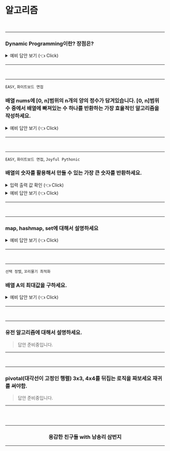# 알고리즘

<br />

-----------------------

### Dynamic Programming이란? 장점은?

<details>
   <summary> 예비 답안 보기 (👈 Click)</summary>
<br />

피보나치를 통한 재귀와 DP 비교 설명

```python 
N = int(input())
D = [0, 1]

for i in range(2, N + 1):
    D.append(D[i-2] + D[i-1])

print(D[N])
```

</details>

-----------------------

<br />

-----------------------

`EASY`, `화이트보드 면접`
### 배열 nums에 [0, n]범위의 n개의 양의 정수가 담겨있습니다. [0, n]범위 수 중에서 배열에 빠져있는 수 하나를 반환하는 가장 효율적인 알고리즘을 작성하세요.

<details>
   <summary> 예비 답안 보기 (👈 Click)</summary>
<br />

<!-- #### 문제 풀어보기: [LeetCode 268: Missing Number](https://leetcode.com/problems/missing-number/) -->

<br />

#### 풀이1. HashSet

- 알고리즘 소개
    - HashSet에 주어진 배열의 값을 넣습니다.
    - 다시 주어진 배열을 탐색하며 HashSet에 값이 있는지 찾습니다.
    - Set은 O(1)으로 찾기에 `.contatins`의 시간복잡도는 O(1)입니다.
- 알고리즘 분석 
    - 시간복잡도: O(n)
    - 공간복잡도: O(n)

```java
class Solution {
    public int missingNumber(int[] nums) {
        Set<Integer> numSet = new HashSet<Integer>();
        for (int num : nums) {
            numSet.add(num);
        }

        int expectedNumCount = nums.length + 1;
        for (int number = 0; number < expectedNumCount; number++) {
            if (!numSet.contains(number)) {
                return number;
            }
        }
        return -1;
    }
}
```

<br />

#### 풀이2. 비트 연산

- 알고리즘 소개
    - 같은 숫자를 O(1)에 지워버리는 강력한 비트 연산이 있습니다. 
    - XOR연산은 같은 수이면 0으로 바꿉니다.
    - 배열을 순회하면서 idx와 배열의 값과 XOR연산을 수행합니다.
    - 같은 수는 0으로 되므로 최종적으로 배열의 값에 누락된 수를 얻을 수 있습니다.

```
Index   0   1   2   3
Value   0   1   3   4
missing = 4^(0^0)^(1^1)^(2^3)^(3^4)  
        = (4^4)^(0^0)^(1^1)^(3^3)^2   # 교환밥칙으로 같은 수끼리 묶어준다.
        = 0^0^0^0^2                   # 같은 수 끼리 묶으면 배열에 빠진 숫자가 나오게된다.
        = 2
```

- 알고리즘 분석 
    - 시간복잡도: O(n)
    - 공간복잡도: O(1)

```java
class Solution {
    public int missingNumber(int[] nums) {
        int missing = nums.length;
        for (int i = 0; i < nums.length; i++) {
            missing ^= i ^ nums[i];
        }
        return missing;
    }
}
```

<br />

#### 풀이3. 가우스 공식

- 연속된 양의정수의 합을 구하는 공식은 다음과 같습니다. `∑​ni=​n(n+1)/2`
- `연속된 수 - 현재 배열의 수`를 빼면 배열에 누락된 한 개의 수를 구할 수 있습니다.
- 시간복잡도: O(n)
- 공간복잡도: O(1)

```java
class Solution {
    public int missingNumber(int[] nums) {
        int expectedSum = nums.length * (nums.length + 1) / 2;
        int actualSum = 0;
        for (int num : nums) {
            actualSum += num;
        }
        return expectedSum - actualSum;
    }
}
```

<br />
</details>

-----------------------

<br />

-----------------------

`EASY`, `화이트보드 면접`, `Joyful Pythonic` 
### 배열의 숫자를 활용해서 만들 수 있는 가장 큰 숫자를 반환하세요.

<details>
   <summary> 입력 출력 값 확인 (👈 Click)</summary>
<br />

`1 <= nums.length <= 100, 0 <= nums[i] <= 109`

```
입력: nums = [10,2]
출력: "210"

입력: nums = [3,30,34,5,9]
출력: "9534330"
```

<br />
</details>
<details>
   <summary> 예비 답안 보기 (👈 Click)</summary>
<br />
<br />

<!-- <a href="https://leetcode.com/problems/largest-number/">LeetCode</a> -->

본 문제는 전형적인 정렬문제를 살짝 비틀어서 새로운 정렬 기준을 주었습니다. 여기서 힘을 주어야할 것은 __'새로운 정렬 기준'__ 입니다. 그렇기에 내장함수의 오름차순, 내림차순 정렬이 아닌 Custom Sort 즉 새로운 정렬 기준을 구현해야합니다. 

문제를 푸는 방법은 값을 비교하고 조건에 맞추어 swap을 하는 방식이 있겠지만 __정렬__ 문제답게 python의 sort 함수를 이용하여 풀어보겠습니다.

<br />

#### 풀이: Custom Sort(Customized comparator)

- 알고리즘 분석 
    - 시간복잡도: `O(nlgn)` - 정렬하는데 소요되는 시간복잡도.
    - 공간복잡도: `O(n)`

```python
class Solution(object):
    def largestNumber(self, nums):
        def numOrder(x, y):
            left = int(x + y)
            right = int(y + x)
            return left - right

        if len(nums) == 0: return ""

        numsStr = [str(n) for n in nums]
        numsStr.sort(reverse=True, cmp=numOrder)

        if numsStr[0] == '0': return "0"
        else: return "".join(numsStr)
```

긴장한 상태 + 면접이라는 압박의 자리에서 쉽게 나올 수 있으며 파이썬으로 구현할 수 있는 가장 낙후된 방법으로 구현해보았습니다. 만약 여러분들이 면접관 앞에서 이렇게 구현을 했다면 면접관은 `읭?`하고 여러분의 이력서를 다시 살펴볼 것입니다. 

본 코드가 세련되지 못한 이유는 다음과 같습니다. 
- sort에 사용된 `cmp` 매개변수는 python3.0 이후로 지원하지 않습니다. 참고 [Python Doc](https://docs.python.org/ko/3/howto/sorting.html) 
- 함수안에서 int, 함수 밖에서 str형으로 데이터 형이 혼란스럽습니다.
- if가 불필요하게 남발되고 있습니다. 

이 풀이를 pythonic한 풀이로 바꾸어보겠습니다.

<br />

```python
class Solution:
    def largestNumber(self, nums):
        class Predicate(str):
            def __lt__(self, other):
                return self + other < other + self

        res = ''.join(sorted(map(str, nums), key=Predicate, reverse=True))
        return '0' if res[0] == '0' else res
```

<br />
<br />

key를 이용하는 것은 백준 문제를 좀 풀어봤다면 낯설지 않을 것입니다. 

```python
>>> tuple_list = [('Covenant', 9),
    	          ('Covenant', 1)]
                  
>>> tuple_list.sort(key=lambda x : (x[0], x[1])) 
>>> print(tuple_list)
[('Covenant', 1), ('Covenant', 9)]
```

정렬 조건으로 여러 요소를 갖는 경우 튜플로 사용해서 새로운 정렬 조건을 줄때 사용했습니다. 우리는 여기에 Predicate class의 `__lt__`(less than)라는 매직 메소드를 줄 것입니다. 

a = ["10", "5"] 일때 `Predicate`의 `__lt__`의 정의된 값으로 계산하면 다음과 같이 정렬 될 것입니다.
```
a[0] + a[1] = "105"
a[1] + a[0] = "510"
```
105보다 큰 510이 답으로 반환 될 것입니다.

<br />
<br />

</details>

-----------------------

<br />

-----------------------

### map, hashmap, set에 대해서 설명하세요

<details>
   <summary> 예비 답안 보기 (👈 Click)</summary>
<br />

- [Link](https://gompangs.tistory.com/entry/HashMap-%EC%97%90-%EB%8C%80%ED%95%98%EC%97%AC?category=537219)

</details>

-----------------------

<br />

-----------------------

`선택 정렬`, `꼬리물기 최적화`

### 배열 A의 최대값을 구하세요.

<details>
   <summary> 예비 답안 보기 (👈 Click)</summary>
<br />

### 1. 배열 A의 최대값

__시간복잡도:__ O(n), __공간 복잡도:__ O(1)

```python
import sys

def find_largest_number_in_array(A):
    ans = -sys.maxsize
    for number in A:
        if number > ans:
            ans = number
    return ans
```

<br />

### 2. 배열 A의 최대값과 최솟값을 구하시오

__시간복잡도:__ O(n), __공간 복잡도:__ O(1)

```python
def find_small_and_largest_number_in_array(A):
    _max, _min = -sys.maxsize, sys.maxsize
    for number in A:
        if number > _max:
            _max = number
        elif number < _min:
            _min = number
    return _max, _min
```

<br />

### 3. 위의 풀이보다 빠른 방법을 찾으세요.

__시간복잡도:__ O(n), __공간 복잡도:__ O(1)

```python
def optimization_find_small_and_largest_number_in_array(A):
    _max = _min= A[0]

    for idx in range(0, len(A), 2):
        first = A[idx]
        second = A[idx + 1]
        if first < second:
            if first < _min: _min = first
            if second > _max: _max = second
        else:
            if second < _min: _min = second
            if first > _max: _max = first
    return _max, _min
```
*배열의 갯수가 홀수인 경우 index out of range exception이 발생하므로 Padding 값을 하나 추가하면 됩니다.

<img src="../_raw/algo-select.png" />


</details>

-----------------------

<br />

-----------------------

### 유전 알고리즘에 대해서 설명하세요.

> 답안 준비중입니다.

-----------------------

<br />

-----------------------

### pivotal(대각선이 고정인 행렬) 3x3, 4x4를 뒤집는 로직을 짜보세요 재귀를 써야함.

> 답안 준비중입니다.

-----------------------

<br />
<br />
<div align=center>
  <hr />
    <h3> 용감한 친구들 with 남송리 삼번지 </h3>
  <hr />
</div>
   